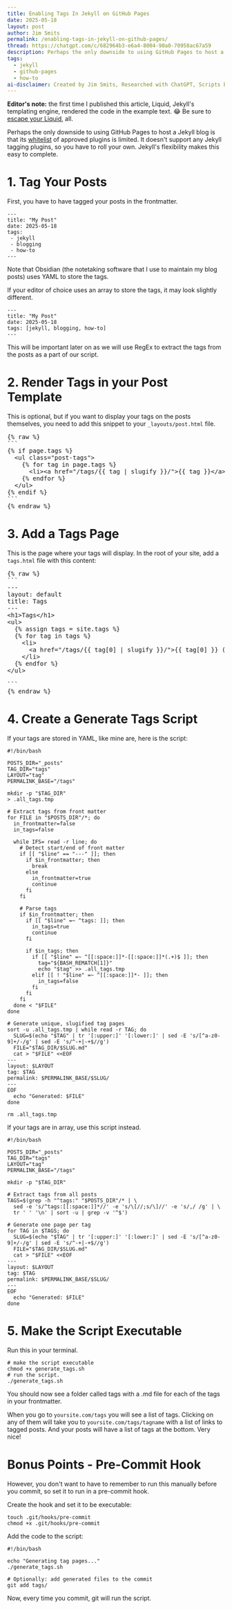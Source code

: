 ```yaml
---
title: Enabling Tags In Jekyll on GitHub Pages
date: 2025-05-18
layout: post
author: Jim Smits
permalink: /enabling-tags-in-jekyll-on-github-pages/
thread: https://chatgpt.com/c/682964b3-e6a4-8004-90a0-70958ac67a59
description: Perhaps the only downside to using GitHub Pages to host a Jekyll blog is that its whitelist of approved plugins is limited. It doesn't support any Jekyll tagging plugins, so you have to roll your own. Jekyll's flexibility makes this easy to complete.
tags:
  - jekyll
  - github-pages
  - how-to
ai-disclaimer: Created by Jim Smits, Researched with ChatGPT, Scripts by ChatGPT.
---
```

**Editor's note:** the first time I published this article, Liquid, Jekyll's templating engine, rendered the code in the example text. 😂 Be sure to [escape your Liquid](/escaping-liquid-syntax/), all.

Perhaps the only downside to using GitHub Pages to host a Jekyll blog is that its [whitelist](https://pages.github.com/versions/) of approved plugins is limited. It doesn't support any Jekyll tagging plugins, so you have to roll your own. Jekyll's flexibility makes this easy to complete. 

# 1. Tag Your Posts

First, you have to have tagged your posts in the frontmatter.  

```
---
title: "My Post"
date: 2025-05-18
tags: 
 - jekyll 
 - blogging
 - how-to
---
```

Note that Obsidian (the notetaking software that I use to maintain my blog posts) uses YAML to store the tags.  

If your editor of choice uses an array to store the tags, it may look slightly different.

```
---
title: "My Post"
date: 2025-05-18
tags: [jekyll, blogging, how-to]
---
```

This will be important later on as we will use RegEx to extract the tags from the posts as a part of our script.

# 2. Render Tags in your Post Template

This is optional, but if you want to display your tags on the posts themselves, you need to add this snippet to your `_layouts/post.html` file.
<pre>
{% raw %}
```
{% if page.tags %}
  &lt;ul class="post-tags"&gt;
    {% for tag in page.tags %}
      &lt;li&gt;&lt;a href="/tags/{{ tag | slugify }}/">{{ tag }}&lt;/a&gt;&lt;/li&gt;
    {% endfor %}
  &lt;/ul&gt;
{% endif %}
```
{% endraw %}
</pre>
# 3. Add a Tags Page

This is the page where your tags will display. In the root of your site, add a `tags.html` file with this content:

<pre>
{% raw %}
```
---
layout: default
title: Tags
---
&lt;h1>Tags&lt;/h1&gt;
&lt;ul&gt;
  {% assign tags = site.tags %}
  {% for tag in tags %}
    &lt;li>
      &lt;a href="/tags/{{ tag[0] | slugify }}/"&gt;{{ tag[0] }} ({{ tag[1].size }})&lt;/a&gt;
    &lt;/li&gt;
  {% endfor %}
&lt;/ul&gt;

```
{% endraw %}
</pre>

# 4. Create a Generate Tags Script

If your tags are stored in YAML, like mine are, here is the script:
```
#!/bin/bash

POSTS_DIR="_posts"
TAG_DIR="tags"
LAYOUT="tag"
PERMALINK_BASE="/tags"

mkdir -p "$TAG_DIR"
> .all_tags.tmp

# Extract tags from front matter
for FILE in "$POSTS_DIR"/*; do
  in_frontmatter=false
  in_tags=false

  while IFS= read -r line; do
    # Detect start/end of front matter
    if [[ "$line" == "---" ]]; then
      if $in_frontmatter; then
        break
      else
        in_frontmatter=true
        continue
      fi
    fi

    # Parse tags
    if $in_frontmatter; then
      if [[ "$line" =~ ^tags: ]]; then
        in_tags=true
        continue
      fi

      if $in_tags; then
        if [[ "$line" =~ ^[[:space:]]*-[[:space:]]*(.+)$ ]]; then
          tag="${BASH_REMATCH[1]}"
          echo "$tag" >> .all_tags.tmp
        elif [[ ! "$line" =~ ^[[:space:]]*- ]]; then
          in_tags=false
        fi
      fi
    fi
  done < "$FILE"
done

# Generate unique, slugified tag pages
sort -u .all_tags.tmp | while read -r TAG; do
  SLUG=$(echo "$TAG" | tr '[:upper:]' '[:lower:]' | sed -E 's/[^a-z0-9]+/-/g' | sed -E 's/^-+|-+$//g')
  FILE="$TAG_DIR/$SLUG.md"
  cat > "$FILE" <<EOF
---
layout: $LAYOUT
tag: $TAG
permalink: $PERMALINK_BASE/$SLUG/
---
EOF
  echo "Generated: $FILE"
done

rm .all_tags.tmp
```

If your tags are in array, use this script instead.

```
#!/bin/bash

POSTS_DIR="_posts"
TAG_DIR="tags"
LAYOUT="tag"
PERMALINK_BASE="/tags"

mkdir -p "$TAG_DIR"

# Extract tags from all posts
TAGS=$(grep -h "^tags:" "$POSTS_DIR"/* | \
  sed -e 's/^tags:[[:space:]]*//' -e 's/\[//;s/\]//' -e 's/,/ /g' | \
  tr ' ' '\n' | sort -u | grep -v '^$')

# Generate one page per tag
for TAG in $TAGS; do
  SLUG=$(echo "$TAG" | tr '[:upper:]' '[:lower:]' | sed -E 's/[^a-z0-9]+/-/g' | sed -E 's/^-+|-+$//g')
  FILE="$TAG_DIR/$SLUG.md"
  cat > "$FILE" <<EOF
---
layout: $LAYOUT
tag: $TAG
permalink: $PERMALINK_BASE/$SLUG/
---
EOF
  echo "Generated: $FILE"
done

```

# 5. Make the Script Executable

Run this in your terminal.

```
# make the script executable
chmod +x generate_tags.sh
# run the script.
./generate_tags.sh

```

You should now see a folder called tags with a .md file for each of the tags in your frontmatter.

When you go to `yoursite.com/tags` you will see a list of tags.  Clicking on any of them will take you to `yoursite.com/tags/tagname` with a list of links to tagged posts. And your posts will have a list of tags at the bottom. Very nice!

# Bonus Points - Pre-Commit Hook

However, you don't want to have to remember to run this manually before you commit, so set it to run in a pre-commit hook.

Create the hook and set it to be executable: 
```
touch .git/hooks/pre-commit
chmod +x .git/hooks/pre-commit
```

Add the code to the script:
```
#!/bin/bash

echo "Generating tag pages..."
./generate_tags.sh

# Optionally: add generated files to the commit
git add tags/

```

Now, every time you commit, git will run the script.